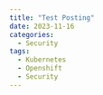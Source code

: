 ```yaml
---
title: "Test Posting"
date: 2023-11-16
categories: 
  - Security
tags:
  - Kubernetes
  - Openshift
  - Security
---
```

